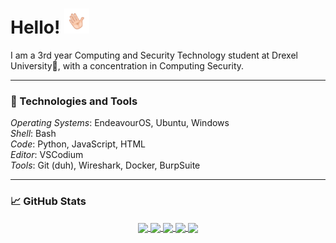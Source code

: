 # Hello! <img src="https://raw.githubusercontent.com/johnnyjoxenfree/johnnyjoxenfree/master/wave.gif" width="40px">
I am a 3rd year Computing and Security Technology student at Drexel University🐉, with a  concentration in Computing Security.

---
### 🔧 Technologies and Tools

*Operating Systems*: EndeavourOS, Ubuntu, Windows   
*Shell*: Bash  
*Code*: Python, JavaScript, HTML  
*Editor*: VSCodium  
*Tools*: Git (duh), Wireshark, Docker, BurpSuite

---
### 📈 GitHub Stats


<p width="100%" align="center">
    <a href="https://github.com/johnnyjoxenfree/johnnyjoxenfree">
    <img align="center" src="https://github-readme-streak-stats.herokuapp.com?user=johnnyjoxenfree&theme=merko&date_format=M%20j%5B%2C%20Y%5D" />
    </a>
    <a href="https://github.com/johnnyjoxenfree/johnnyjoxenfree">
    <img align="center" src="https://github-readme-stats.vercel.app/api?username=johnnyjoxenfree&show_icons=true&theme=merko" />
    </a>
    <a href="https://github.com/johnnyjoxenfree/johnnyjoxenfree">
    <img align="center" src="https://github-readme-stats.vercel.app/api/top-langs/?username=johnnyjoxenfree&exclude_repo=newsBot,todo-app,website,meal-maker,portfoliowebsite,assman,eat-harmony&theme=merko" />
    </a>
    <a href="https://github.com/johnnyjoxenfree/CLIpher">
    <img align="center" src="https://github-readme-stats.vercel.app/api/pin/?username=johnnyjoxenfree&repo=CLIpher&theme=merko" />
    </a>
    <a href="https://github.com/johnnyjoxenfree/amogusay">
    <img align="center" src="https://github-readme-stats.vercel.app/api/pin/?username=johnnyjoxenfree&repo=amogusay&theme=merko" />
    </a>
</p>  
